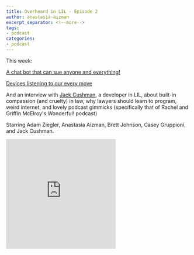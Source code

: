 ```yaml
---
title: Overheard in LIL - Episode 2
author: anastasia-aizman
excerpt_separator: <!--more-->
tags:
- podcast
categories:
- podcast
---
```

This week:

[A chat bot that can sue anyone and everything!](https://www.technologyreview.com/lists/innovators-under-35/2017/pioneer/joshua-browder)

[Devices listening to our every move](https://www.nakedcapitalism.com/2017/11/why-you-should-never-buy-an-amazon-echo-or-even-get-near-one.html)

And an interview with [Jack Cushman](http://jackcushman.org/), a developer in LIL, about built-in compassion (and cruelty) in law, why lawyers should learn to program, weird internet, and lovely podcast gimmicks (specifically that of Rachel and Griffin McElroy's Wonderful! podcast)

<!--more-->

Starring Adam Ziegler, Anastasia Aizman, Brett Johnson, Casey Gruppioni, and Jack Cushman.
<div class="embed-container"><iframe title="Overheard in LIL 2" height="300" scrolling="no" frameborder="no" src="https://w.soundcloud.com/player/?url=https%3A//api.soundcloud.com/tracks/355819253&amp;color=%23ff5500&amp;auto_play=false&amp;hide_related=false&amp;show_comments=true&amp;show_user=true&amp;show_reposts=false&amp;show_teaser=true&amp;visual=true"></iframe></div>
